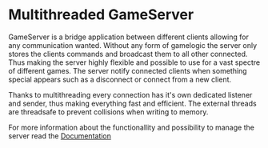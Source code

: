 # Multithreaded GameServer

GameServer is a bridge application between different clients allowing for any communication wanted. Without any form of gamelogic the server only stores the clients commands and broadcast them to all other connected. Thus making the server highly flexible and possible to use for a vast spectre of different games. The server notify connected clients when something special appears such as a disconnect or connect from a new client. 

Thanks to multithreading every connection has it's own dedicated listener and sender, thus making everything fast and efficient. The external threads are threadsafe to prevent collisions when writing to memory. 

For more information about the functionallity and possibility to manage the server read the [Documentation](../wiki)
